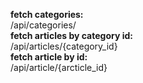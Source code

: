 <b>fetch categories:</b><br>
/api/categories/ <br>
<b>fetch articles by category id:</b><br>
/api/articles/{category_id} <br>
<b>fetch article by id:</b><br>
/api/article/{arcticle_id} <br>
